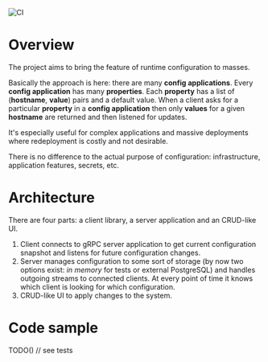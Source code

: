 ![CI](https://github.com/letsconfig/letsconfig/workflows/CI/badge.svg)

# Overview

The project aims to bring the feature of runtime configuration to masses. 

Basically the approach is here: there are many **config applications**. Every **config application** 
has many **properties**. Each **property** has a list of (**hostname**, **value**) pairs and a default value. When a client asks for a particular
**property** in a **config application** then only **values** for a given **hostname** are returned and then listened for updates.

It's especially useful for complex applications and massive deployments where redeployment is costly and not desirable.

There is no difference to the actual purpose of configuration: infrastructure, application features, secrets, etc.

# Architecture

There are four parts: a client library, a server application and an CRUD-like UI.

1. Client connects to gRPC server application to get current configuration snapshot and listens for future configuration changes.
2. Server manages configuration to some sort of storage (by now two options exist: *in memory* for tests or external PostgreSQL) and
handles outgoing streams to connected clients. At every point of time it knows which client is looking for which configuration.
3. CRUD-like UI to apply changes to the system.

# Code sample

TODO() // see tests

